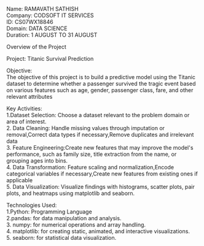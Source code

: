 Name: RAMAVATH SATHISH   
Company: CODSOFT IT SERVICES   
ID: CS07WX18846  
Domain: DATA SCIENCE   
Duration: 1 AUGUST TO 31 AUGUST   

Overview of the Project

Project: Titanic Survival Prediction

Objective:        
The objective of this project is to build a predictive model using the Titanic dataset to determine whether a passenger survived the tragic event based on various features such as age, gender, passenger class, fare, and other relevant attributes

Key Activities:         
  1.Dataset Selection: Choose a dataset relevant to the problem domain or area of interest.    
  2. Data Cleaning: Handle missing values through imputation or removal,Correct data types if necessary,Remove duplicates and irrelevant data         
  3. Feature Engineering:Create new features that may improve the model's performance, such as family size, title extraction from the name, or grouping ages into bins.       
  4. Data Transformation: Feature scaling and normalization,Encode categorical variables if necessary,Create new features from existing ones if applicable    
  5. Data Visualization: Visualize findings with histograms, scatter plots, pair plots, and heatmaps using matplotlib and seaborn.     

Technologies Used:         
 1.Python: Programming Language     
 2.pandas: for data manipulation and analysis.     
 3. numpy: for numerical operations and array handling.     
 4. matplotlib: for creating static, animated, and interactive visualizations.    
 5. seaborn: for statistical data visualization.  
